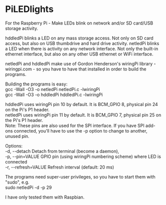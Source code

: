 # PiLEDlights
For the Raspberry Pi - Make LEDs blink on network and/or SD card/USB storage activity.

hddledPi blinks a LED on any mass storage access. Not only on SD card access, but also on USB thumbdrive and hard drive activity. netledPi blinks a LED when there is activity on any network interface. Not only the built-in ethernet interface, but also on any other USB ethernet or WiFi interface.

netledPi and hddledPi make use of Gordon Henderson's wiringPi library - wiringpi.com - so you have to have that installed in order to build the programs.

Building the programs is easy:  
gcc -Wall -O3 -o netledPi netledPi.c -lwiringPi  
gcc -Wall -O3 -o hddledPi hddledPi.c -lwiringPi  

hddledPi uses wiringPi pin 10 by default. It is BCM_GPIO 8, physical pin 24 on the Pi's P1 header.  
netledPi uses wiringPi pin 11 by default. It is BCM_GPIO 7, physical pin 25 on the Pi's P1 header.  
Note: These pins are also used for the SPI interface. If you have SPI add-ons connected, you'll have to use the -p option to change to another, unused pin.

Options:  
 -d, --detach               Detach from terminal (become a daemon),  
 -p, --pin=VALUE            GPIO pin (using wiringPi numbering scheme) where LED is connected  
 -r, --refresh=VALUE        Refresh interval (default: 20 ms)  
 
 The programs need super-user privileges, so you have to start them with "sudo", e.g.  
 sudo netledPi -d -p 29
 
 I have only tested them with Raspbian.
